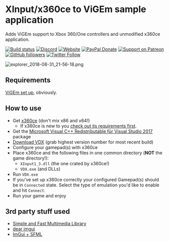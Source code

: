 # XInput/x360ce to ViGEm sample application

Adds ViGEm support to Xbox 360/One controllers and unmodified x360ce application.

[![Build status](https://ci.appveyor.com/api/projects/status/5bsea7nmggf08w2n?svg=true)](https://ci.appveyor.com/project/nefarius/vdx) [![Discord](https://img.shields.io/discord/346756263763378176.svg)](https://discord.gg/QTJpBX5)  [![Website](https://img.shields.io/website-up-down-green-red/https/vigem.org.svg?label=ViGEm.org)](https://vigem.org/) [![PayPal Donate](https://img.shields.io/badge/paypal-donate-blue.svg)](<https://paypal.me/NefariusMaximus>) [![Support on Patreon](https://img.shields.io/badge/patreon-donate-orange.svg)](<https://www.patreon.com/nefarius>) [![GitHub followers](https://img.shields.io/github/followers/nefarius.svg?style=social&label=Follow)](https://github.com/nefarius) [![Twitter Follow](https://img.shields.io/twitter/follow/nefariusmaximus.svg?style=social&label=Follow)](https://twitter.com/nefariusmaximus)

![explorer_2018-08-31_21-56-18.png](https://lh3.googleusercontent.com/-Ib62elVsRtQ/W4mdcwQj0uI/AAAAAAAABuM/ajU1PiueT7IRHfO68wTKhuaAdgTsPZFEgCHMYCw/s0/explorer_2018-08-31_21-56-18.png)

## Requirements

[ViGEm set up](https://docs.vigem.org/#!vigem-bus-driver-installation.md), obviously.

## How to use

- Get [x360ce](https://github.com/x360ce/x360ce#download) (don't mix x86 and x64!)
  - If x360ce is new to you [check out its requirements first](https://github.com/x360ce/x360ce#system-requirements).
- Get the [Microsoft Visual C++ Redistributable für Visual Studio 2017](https://visualstudio.microsoft.com/de/downloads/) package
- [Download VDX](https://buildbot.vigem.org/builds/VDX/master/) (grab highest version number for most recent build)
- Configure your gamepad(s) with x360ce
- Place x360ce and the following files in one common directory (**NOT** the game directory!):
  - `XInput1_3.dll` (the one crated by x360ce!)
  - `VDX.exe` (and DLLs)
- Run `VDX.exe`
- If you've set up x360ce correctly your configured Gamepad(s) should be in `Connected` state. Select the type of emulation you'd like to enable and hit `Connect`.
- Run your game and enjoy

## 3rd party stuff used

- [Simple and Fast Multimedia Library](https://www.sfml-dev.org/)
- [dear imgui](https://github.com/ocornut/imgui)
- [ImGui + SFML](https://github.com/eliasdaler/imgui-sfml)
